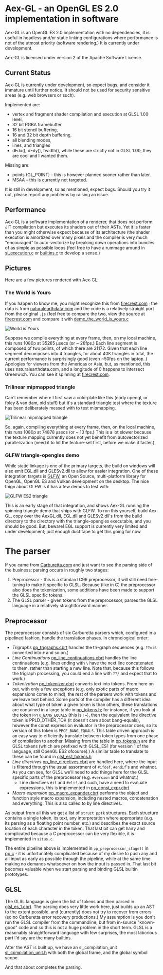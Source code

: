 # Aex-GL - an OpenGL ES 2.0 implementation in software

Aex-GL is an OpenGL ES 2.0 implementation with no dependencies, it is useful in headless and/or static linking configurations where
performance is not of the utmost priority (software rendering.) It is currently under development.

Aex-GL is licensed under version 2 of the Apache Software License.

## Current Status

Aex-GL is currently under development, so expect bugs, and consider it immature until further notice. 
It should not be used for security sensitive areas (e.g. web browsers or such). 

Implemented are:
* vertex and fragment shader compilation and execution at GLSL 1.00 level, 
* 32 bit RGBA framebuffer
* 16 bit stencil buffering, 
* 16 and 32 bit depth buffering, 
* all blending modes, 
* lines, and triangles
* dFdx(), dFdy(), fwidth(), while these are strictly not in GLSL 1.00, they are cool and I wanted them.

Missing are:
* points (GL_POINT) - this is however planned sooner rather than later.
* MSAA - this is currently not targeted. 


It is still in development, so as mentioned, expect bugs. Should you try it out, please report any problems by raising an issue.

## Performance

Aex-GL is a software implementation of a renderer, that does not perform JIT compilation but executes its shaders out of their ASTs. 
Yet it is faster than you might otherwise expect because of its architecture (the shader execution is amortized over many pixels and
the compiler is very much "encouraged" to auto-vectorize by breaking down operations into bundles of as simple as possible loops
(feel free to have a rummage around in [sl_execution.c](src/sl_execution.c) or [builtins.c](src/builtins.c) to develop a sense.)

## Pictures

Here are a few pictures rendered with Aex-GL.

### The World is Yours

If you happen to know me, you might recognize this from [firecrest.com](https://firecrest.com/) ; the data is from [naturalearthdata.com](https://naturalearthdata.com)
and the code is a relatively straight port from the original `.js` (feel free to compare the two, view the source at [firecrest.com](https://firecrest.com/) 
and compare it with [demo_the_world_is_yours.c](/renderbmp/demo_the_world_is_yours.c)

![World is Yours](docs/world_is_yours.png)

Suppose we compile everything at every frame, then, on my local machine, this runs 1080p at 35285 &mu;secs (or ~ 28fps.) Each line segment is 
composed of two points, of which there are 21172. Given that each line segment decomposes into 4 triangles, for about 40K triangles
in total, the current performance is surprisingly good (even ~50fps on the laptop..) Apologies for viewers from the Americas or Asia,
but, as mentioned, this uses naturalearthdata.com, and a longitude of 0 happens to intersect Greenwich. You can see it spinning at
[firecrest.com](https://firecrest.com/).

### Trilinear mipmapped triangle

Can't remember where I first saw a colorplate like this (early opengl, or foley & van dam, old stuff) but it's a standard
triangle test where the texture has been deliberately messed with to test mipmapping.

![Trilinear mipmapped triangle](docs/mipmap_triangle.png)

So, again, compiling everything at every frame, then, on the local machine, this runs 1080p at 74878 &mu;secs (or ~ 13 fps.) This is a lot
slower because the texture mapping currently does not yet benefit from autovectorized parallelization (need it to hit the feature-set
first, before we make it faster.)

### GLFW triangle-opengles demo

While static linkage is one of the primary targets, the build on windows will also emit EGL.dll and GLESv2.dll to allow for easier
integration. One of these integration targets is [GLFW](https://www.glfw.org/), an Open Source, multi-platform library for OpenGL, OpenGL 
ES and Vulkan development on the desktop. The nice thign about GLFW is it has a few demos to test with:

![GLFW ES2 triangle](docs/glfw_es2_triangle.png)

This is an early stage of that integration, and shows Aex-GL running the spinning triangle demo that ships with GLFW. To run this
yourself, build Aex-GL, copy over the AexGL.dll, EGL.dll and GLESv2.dll's from the build directory to the directory with the 
triangle-opengles executable, and you should be good. But, beware! EGL support is currently very limited and under development; just 
enough duct tape to get this going for now.


# The parser

If you came from [Carburetta.com](https://carburetta.com/) and just want to see the parsing side of the business: parsing occurs
in roughly two stages:
1. Preprocessor - this is a standard C99 preprocessor, it will still need fine-tuning to make it specific to GLSL. Because (like in C)
   the preprocessor also does the tokenization, some additions have been made to support the GLSL specific tokens.
2. The GLSL parser - given tokens from the preprocessor, parses the GLSL language in a relatively straightforward manner.

## Preprocessor

The preprocessor consists of six Carburetta parsers which, configured in a pipelined fashion, handle the translation phases. In 
chronological order:
* *Trigraphs* [pp_trigraphs.cbrt](src/pp/pp_trigraphs.cbrt) handles the tri-graph sequences (e.g. `??=` is converted into `#` and
  so on.)
* *Line Continuations* [pp_line_continuations.cbrt](src/pp/line_continuations.cbrt) handles the line continuations (e.g. lines ending
  with `\` have the next line concatenated to them, rather than starting a new line. Note that, because this follows the trigraph
  processing, you could end a line with `??/` and expect that to work.)
* *Tokenization* [pp_tokenizer.cbrt](src/pp/pp_tokenizer.cbrt) converts text into tokens. From here on out, with only a few exceptions
  (e.g. only exotic parts of macro expansions come to mind), the rest of the parsers work with tokens and we leave text behind. Some
  parts of the compiler has a different idea about what type of token a given token is than others, these translations are contained
  in a large table in [pp_tokens.h](src/pp/pp_tokens.h); for instance, if you look at the token `PPTK_BANG_EQUALS` (this is `!=`), then
  the equivalent line directive token is PPLD_OTHER_TOK (it doesn't care about bang-equals), however the const expression evaluator
  in the preprocessor does, so its version of this token is `PPCE_BANG_EQUALS`. This table driven approach is an easy way to 
  efficiently translate between token types from one phase of compilation to another. Missing from the table in [pp_tokens.h](src/pp/pp_tokens.h)
  are the GLSL tokens (which are prefixed with GLSL_ES1 (for version 1 of the language, still OpenGL ES2 ofcourse).) A similar
  table to translate to these can be found in [glsl_es1_tokens.h](/src/glsl_es1_tokens.h)
* *Line directives* [pp_line_directives.cbrt](src/pp/pp_line_directives.cbrt) are handled here, where the input is filtered
  through the usual assortment of `#ifdef`, `#endif`'s and whatnot. As you can see, for GLSL we'll need to add things here for the
  GLSL specific parts of the preprocessor (e.g. `#version` and whatnot.)
  * Line directives `#if` and `#elif` and such, have a need to evaluate expressions, this is implemented in [pp_const_expr.cbrt](src/pp/pp_const_expr.cbrt)
* *Macro expansion* [pp_macro_expander.cbrt](src/pp/pp_macro_expander.cbrt) performs the object and function style macro expansion,
  including nested macros, concatenation and everything. This is also called to by line directives.

As output from all this we get a list of `struct pptk` structures. Each structure contains a single token, its text, any interpretation
where appropriate (e.g. its parsing as a floating point number, etc.) and describes the exact source location of each character in the
token. That last bit can get hairy and complicated because a C preprocessor can be very flexible, it is implemented in `situs.c`.

The entire pipeline above is implemented in `pp_preprocessor_stage()` in [pp.c](src/pp/pp.c) - it is unfortunately complicated because
of my desire to push any and all input as early as possible through the pipeline, while at the same time making no demands whatsoever
on how the input is passed in. That last bit becomes valuable when we start parsing and binding GLSL builtin prototypes.

## GLSL

The GLSL language is given the list of tokens and then parsed in [glsl_es_1.cbrt](src/glsl_es_1.cbrt). The parsing does very little
work here, just builds up an AST to the extent possible, and (currently) does not try to recover from errors (so no Carburetta
error recovery productions.) My assumption is you don't run the GLSL compiler from the commandline, but from in-source "known-good"
code and so this is not a huge problem in the short term. GLSL is a reasonably straightforward language with few surprises, the most laborious 
part I'd say are the many builtins.

After the AST is built up, we have an sl_compilation_unit [sl_compilation_unit.h](src/sl_compilation_unit.h) with both the global
frame, and the global symbol scope.

And that about completes the parsing.
